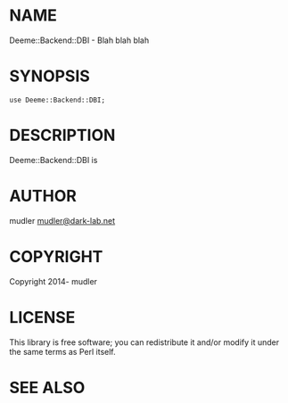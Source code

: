 # NAME

Deeme::Backend::DBI - Blah blah blah

# SYNOPSIS

    use Deeme::Backend::DBI;

# DESCRIPTION

Deeme::Backend::DBI is

# AUTHOR

mudler <mudler@dark-lab.net>

# COPYRIGHT

Copyright 2014- mudler

# LICENSE

This library is free software; you can redistribute it and/or modify
it under the same terms as Perl itself.

# SEE ALSO
